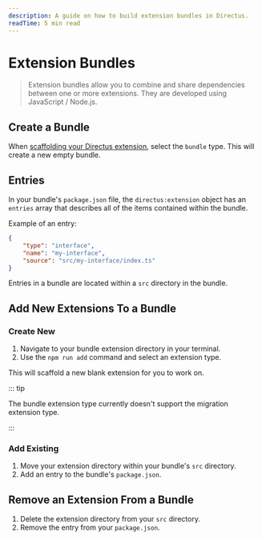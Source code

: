 ```yaml
---
description: A guide on how to build extension bundles in Directus.
readTime: 5 min read
---
```


# Extension Bundles

> Extension bundles allow you to combine and share dependencies between one or more extensions. They are developed using
> JavaScript / Node.js.

## Create a Bundle

When [scaffolding your Directus extension](/extensions/creating-extensions#scaffolding-your-directus-extension), select
the `bundle` type. This will create a new empty bundle.

## Entries

In your bundle's `package.json` file, the `directus:extension` object has an `entries` array that describes all of the
items contained within the bundle.

Example of an entry:

```json
{
	"type": "interface",
	"name": "my-interface",
	"source": "src/my-interface/index.ts"
}
```

Entries in a bundle are located within a `src` directory in the bundle.

## Add New Extensions To a Bundle

### Create New

1. Navigate to your bundle extension directory in your terminal.
2. Use the `npm run add` command and select an extension type.

This will scaffold a new blank extension for you to work on.

::: tip

The bundle extension type currently doesn't support the migration extension type.

:::

### Add Existing

1. Move your extension directory within your bundle's `src` directory.
2. Add an entry to the bundle's `package.json`.

## Remove an Extension From a Bundle

1. Delete the extension directory from your `src` directory.
2. Remove the entry from your `package.json`.
